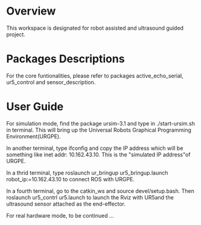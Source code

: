 # Overview
This workspace is designated for robot assisted and ultrasound guided project.

# Packages Descriptions
For the core funtionalities, please refer to packages active_echo_serial, ur5_control and sensor_description.

# User Guide
For simulation mode, find the package ursim-3.1 and type in ./start-ursim.sh in terminal. This will bring up the Universal Robots Graphical Programming Environment(URGPE). 

In another terminal, type ifconfig and copy the IP address which will be something like inet addr: 10.162.43.10. This is the "simulated IP address"of URGPE. 

In a thrid terminal, type roslaunch ur_bringup ur5_bringup.launch robot_ip:=10.162.43.10 to connect ROS with URGPE. 

In a fourth terminal, go to the catkin_ws and source devel/setup.bash. Then roslaunch ur5_contrl ur5.launch to launch the Rviz with UR5and the ultrasound sensor attached as the end-effector. 


For real hardware mode, to be continued ...
